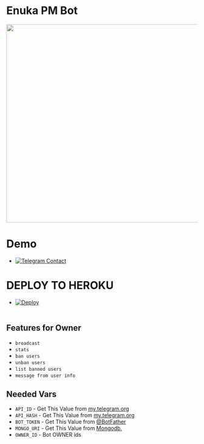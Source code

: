 # Enuka PM Bot
<p align="center">
<img src="https://telegra.ph/file/e6b4127e69df4217df67f.jpg" width="520", height="520"></p>


# Demo

- [![Telegram Contact](https://badges.aleen42.com/src/telegram.svg)](https://t.me/Enukx)

# DEPLOY TO HEROKU
* [![Deploy](https://www.herokucdn.com/deploy/button.svg)](https://heroku.com/deploy)
<br><br>

</details>

## Features for Owner
- `broadcast`
- `stats`
- `ban users`
- `unban users`
- `list banned users`
- `message from user info`

## Needed Vars
- `API_ID` - Get This Value from [my.telegram.org](https://my.telegram.org)
-  `API_HASH` - Get This Value from [my.telegram.org](https://my.telegram.org)
-  `BOT_TOKEN` - Get This Value from [@BotFather](https://my.telegram.org)
-  `MONGO_URI` - Get This Value from [Mongodb.](https://mongodb.com)
-  `OWNER_ID` - Bot OWNER ids
<br><br>
